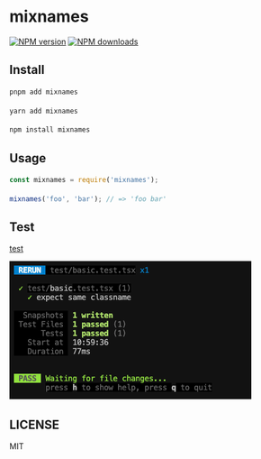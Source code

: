 # mixnames

[![NPM version](https://img.shields.io/npm/v/mixnames.svg?style=flat)](https://npmjs.org/package/mixnames)
[![NPM downloads](http://img.shields.io/npm/dm/mixnames.svg?style=flat)](https://npmjs.org/package/mixnames)

## Install

```sh
pnpm add mixnames

yarn add mixnames

npm install mixnames
```
## Usage

```js
const mixnames = require('mixnames');

mixnames('foo', 'bar'); // => 'foo bar'
```

## Test

[test](./test/)

![result](https://github.com/xrr2016/mixnames/blob/main/test.jpg?raw=true)

## LICENSE

MIT
